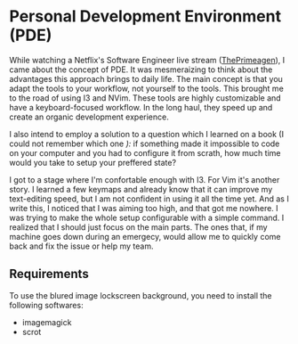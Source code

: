 # Personal Development Environment (PDE)

While watching a Netflix's Software Engineer live stream ([ThePrimeagen](https://www.youtube.com/c/ThePrimeagen)), I came about the concept of PDE. It was mesmeraizing to think about the advantages this approach brings to daily life. The main concept is that you adapt the tools to your workflow, not yourself to the tools. This brought me to the road of using I3 and NVim. These tools are highly customizable and have a keyboard-focused workflow. In the long haul, they speed up and create an organic development experience.

I also intend to employ a solution to a question which I learned on a book (I could not remember which one _):_ if something made it impossible to code on your computer and you had to configure it from scrath, how much time would you take to setup your preffered state? 

I got to a stage where I'm confortable enough with I3. For Vim it's another story. I learned a few keymaps and already know that it can improve my text-editing speed, but I am not confident in using it all the time yet. And as I write this, I noticed that I was aiming too high, and that got me nowhere. I was trying to make the whole setup configurable with a simple command. I realized that I should just focus on the main parts. The ones that, if my machine goes down during an emergecy, would allow me to quickly come back and fix the issue or help my team.

## Requirements

To use the blured image lockscreen background, you need to install the following softwares:

- imagemagick
- scrot

